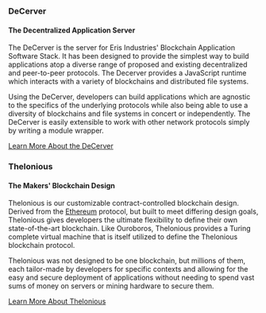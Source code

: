 ### DeCerver

#### The Decentralized Application Server

The DeCerver is the server for Eris Industries' Blockchain Application Software Stack. It has been designed to provide the simplest way to build applications atop a diverse range of proposed and existing decentralized and peer-to-peer protocols. The Decerver provides a JavaScript runtime which interacts with a variety of blockchains and distributed file systems.

Using the DeCerver, developers can build applications which are agnostic to the specifics of the underlying protocols while also being able to use a diversity of blockchains and file systems in concert or independently. The DeCerver is easily extensible to work with other network protocols simply by writing a module wrapper.

<a type="button" class="btn btn-eris btn-default btn-lg btn-block" href="https://decerver.io">Learn More About the DeCerver</a>

### Thelonious

#### The Makers' Blockchain Design

Thelonious is our customizable contract-controlled blockchain design. Derived from the [Ethereum](https://ethereum.org) protocol, but built to meet differing design goals, Thelonious gives developers the ultimate flexibility to define their own state-of-the-art blockchain. Like Ouroboros, Thelonious provides a Turing complete virtual machine that is itself utilized to define the Thelonious blockchain protocol.

Thelonious was not designed to be one blockchain, but millions of them, each tailor-made by developers for specific contexts and allowing for the easy and secure deployment of applications without needing to spend vast sums of money on servers or mining hardware to secure them.

<a type="button" class="btn btn-eris btn-default btn-lg btn-block" href="https://thelonius.io">Learn More About Thelonious</a>
